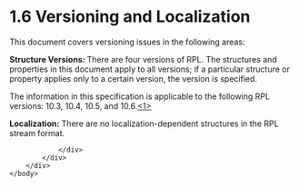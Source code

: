 <html dir="LTR" xmlns:mshelp="http://msdn.microsoft.com/mshelp" xmlns:ddue="http://ddue.schemas.microsoft.com/authoring/2003/5" xmlns:xlink="http://www.w3.org/1999/xlink" xmlns:tool="http://www.microsoft.com/tooltip">
    <head>
        <meta http-equiv="Content-Type" content="text/html; CHARSET=utf-8"></meta>
        <meta name="save" content="history"></meta>
        <title>1.6 Versioning and Localization</title>
        <xml>
            <mshelp:toctitle title="1.6 Versioning and Localization"></mshelp:toctitle>
            <mshelp:rltitle title="[MS-RPL]: Versioning and Localization"></mshelp:rltitle>
            <mshelp:keyword index="A" term="b30946cb-e29a-4182-8b1b-d34f5a301009"></mshelp:keyword>
            <mshelp:attr name="DCSext.ContentType" value="open specification"></mshelp:attr>
            <mshelp:attr name="AssetID" value="b30946cb-e29a-4182-8b1b-d34f5a301009"></mshelp:attr>
            <mshelp:attr name="TopicType" value="kbRef"></mshelp:attr>
            <mshelp:attr name="DCSext.Title" value="[MS-RPL]: Versioning and Localization" />
        </xml>
    </head>
    <body>
        <div id="header">
            <h1 class="heading">1.6 Versioning and Localization</h1>
        </div>
        <div id="mainSection">
            <div id="mainBody">
                <div id="allHistory" class="saveHistory"></div>
                <div id="sectionSection0" class="section" name="collapseableSection">
                    

<p>This document covers versioning issues in the following
areas:</p>

<p><b>Structure Versions: </b>There are four versions of RPL.
The structures and properties in this document apply to all versions; if a
particular structure or property applies only to a certain version, the version
is specified. </p>

<p>The information in this specification is applicable to the
following RPL versions: 10.3, 10.4, 10.5, and 10.6.<a id="Appendix_A_Target_1"></a><a href="1d022514-2a2f-41df-b2f8-36f19e474fa5.md#Appendix_A_1" aria-label="Product behavior note 1">&lt;1&gt;</a></p>

<p><b>Localization:</b> There are no
localization-dependent structures in the RPL stream format. </p>


                </div>
            </div>
        </div>
    </body>
</html>